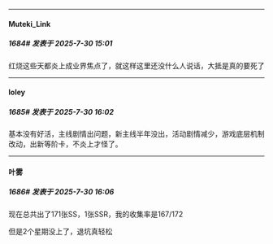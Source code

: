 ﻿
*****

####  Muteki_Link  
##### 1684#       发表于 2025-7-30 15:01

红烧这些天都炎上成业界焦点了，就这样这里还没什么人说话，大抵是真的要死了


*****

####  loley  
##### 1685#       发表于 2025-7-30 16:02

基本没有好活，主线剧情出问题，新主线半年没出，活动剧情减少，游戏底层机制改动，出新等阶卡，不炎上才怪了。


*****

####  叶雾  
##### 1686#       发表于 2025-7-30 16:06

现在总共出了171张SS，1张SSR，我的收集率是167/172

但是2个星期没上了，退坑真轻松

